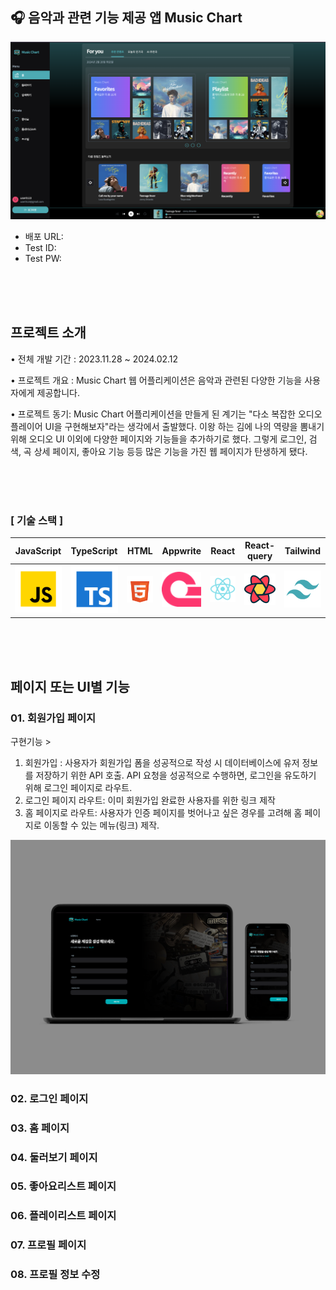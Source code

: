
## 🎧 음악과 관련 기능 제공 앱 Music Chart 

<p>
  <img src="public/assets/images/HomePage.png"> 
</p>

* 배포 URL: 
* Test ID: 
* Test PW:

<br>
<br>
<br>


## 프로젝트 소개
• 전체 개발 기간 : 2023.11.28 ~ 2024.02.12

• 프로젝트 개요 : Music Chart 웹 어플리케이션은 음악과 관련된 다양한 기능을 사용자에게 제공합니다. 

• 프로젝트 동기: Music Chart 어플리케이션을 만들게 된 계기는 "다소 복잡한 오디오 플레이어 UI을 구현해보자"라는 생각에서 출발했다. 이왕 하는 김에 나의 역량을 뽐내기 위해 오디오 UI 이외에 다양한 페이지와 기능들을 추가하기로 했다. 그렇게 로그인, 검색, 곡 상세 페이지, 좋아요 기능 등등 많은 기능을 가진 웹 페이지가 탄생하게 됐다. 

<br>
<br>
<br>

### [ 기술 스택 ]


| JavaScript | TypeScript |   HTML   |   Appwrite  |   React   |   React-query  |   Tailwind  |
| :--------: | :--------: | :------: | :---------: | :-------: | :------------: | :---------: |
|   ![js]    |   ![ts]    | ![html]  | ![appwrite] |  ![react] |  ![react-query] | ![tailwind] |

<br>
<br>
<br>

## 페이지 또는 UI별 기능

### 01. 회원가입 페이지
 구현기능 >
 1) 회원가입 : 사용자가 회원가입 폼을 성공적으로 작성 시 데이터베이스에 유저 정보를 저장하기 위한 API 호출. API 요청을 성공적으로 수행하면, 로그인을 유도하기 위해 로그인 페이지로 라우트.
 2) 로그인 페이지 라우트: 이미 회원가입 완료한 사용자를 위한 링크 제작
 3) 홈 페이지로 라우트: 사용자가 인증 페이지를 벗어나고 싶은 경우를 고려해 홈 페이지로 이동할 수 있는 메뉴(링크) 제작.
  
<p align="center">
  <img src="public/assets/images/register_page.png">
</p>


### 02. 로그인 페이지

### 03. 홈 페이지

### 04. 둘러보기 페이지

### 05. 좋아요리스트 페이지

### 06. 플레이리스트 페이지

### 07. 프로필 페이지

### 08. 프로필 정보 수정


<br>


<!-- Stack Icon Refernces -->

[js]: public/assets/icons/javascript.svg
[ts]: public/assets/icons/typescript.svg
[react]: public/assets/icons/react.svg
[html]: public/assets/icons/html.svg
[tailwind]: public/assets/icons/tailwind.svg
[appwrite]: public/assets/icons/appwrite.png
[react-query]: public/assets/icons/react-query.svg
